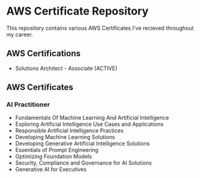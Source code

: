 # AWS Certificate Repository
This repository contains various AWS Certificates I've recieved throughout my career. 

## AWS Certifications
- Solutions Architect - Associate (ACTIVE)

## AWS Certificates 

### AI Practitioner
- Fundamentals Of Machine Learning And Artificial Intelligence
- Exploring Artificial Intelligence Use Cases and Applications
- Responsible Artificial Intelligence Practices
- Developing Machine Learning Solutions
- Developing Generative Artificial Intelligence Solutions
- Essentials of Prompt Engineering
- Optimizing Foundation Models
- Security, Compliance and Governance for AI Solutions
- Generative AI for Executives
